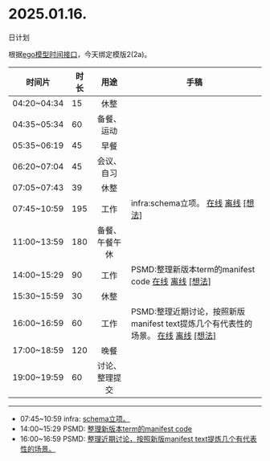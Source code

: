 # 2025.01.16.
日计划

根据[ego模型时间接口](https://gitee.com/hyg/blog/blob/master/timeflow.md)，今天绑定模版2(2a)。

| 时间片 | 时长 | 用途 | 手稿 |
| --- | --- | :---: | --- |
| 04:20~04:34 | 15 | 休整 |  |
| 04:35~05:34 | 60 | 备餐、运动 |  |
| 05:35~06:19 | 45 | 早餐 |  |
| 06:20~07:04 | 45 | 会议、自习 |  |
| 07:05~07:43 | 39 | 休整 |  |
| 07:45~10:59 | 195 | 工作 | infra:schema立项。 [在线](http://simp.ly/p/3GXNTh) [离线](../../draft/2025/20250116074500.md) <a href="mailto:huangyg@mars22.com?subject=关于2025.01.16.[infra:schema立项。]任务&body=日期: 20250116%0D%0A序号: 5%0D%0A手稿:../../draft/2025/20250116074500.md%0D%0A---请勿修改邮件主题及以上内容 从下一行开始写您的想法---%0D%0A">[想法]</a> |
| 11:00~13:59 | 180 | 备餐、午餐午休 |  |
| 14:00~15:29 | 90 | 工作 | PSMD:整理新版本term的manifest code [在线](http://simp.ly/p/lsBYG9) [离线](../../draft/2025/20250116140000.md) <a href="mailto:huangyg@mars22.com?subject=关于2025.01.16.[PSMD:整理新版本term的manifest code]任务&body=日期: 20250116%0D%0A序号: 7%0D%0A手稿:../../draft/2025/20250116140000.md%0D%0A---请勿修改邮件主题及以上内容 从下一行开始写您的想法---%0D%0A">[想法]</a> |
| 15:30~15:59 | 30 | 休整 |  |
| 16:00~16:59 | 60 | 工作 | PSMD:整理近期讨论，按照新版manifest text提炼几个有代表性的场景。 [在线](http://simp.ly/p/MpcbHD) [离线](../../draft/2025/20250116160000.md) <a href="mailto:huangyg@mars22.com?subject=关于2025.01.16.[PSMD:整理近期讨论，按照新版manifest text提炼几个有代表性的场景。]任务&body=日期: 20250116%0D%0A序号: 9%0D%0A手稿:../../draft/2025/20250116160000.md%0D%0A---请勿修改邮件主题及以上内容 从下一行开始写您的想法---%0D%0A">[想法]</a> |
| 17:00~18:59 | 120 | 晚餐 |  |
| 19:00~19:59 | 60 | 讨论、整理提交 |  |

---

- 07:45~10:59	infra: [schema立项。](../../draft/2025/20250116.01.md)
- 14:00~15:29	PSMD: [整理新版本term的manifest code](../../draft/2025/20250116.02.md)
- 16:00~16:59	PSMD: [整理近期讨论，按照新版manifest text提炼几个有代表性的场景。](../../draft/2025/20250116.03.md)
